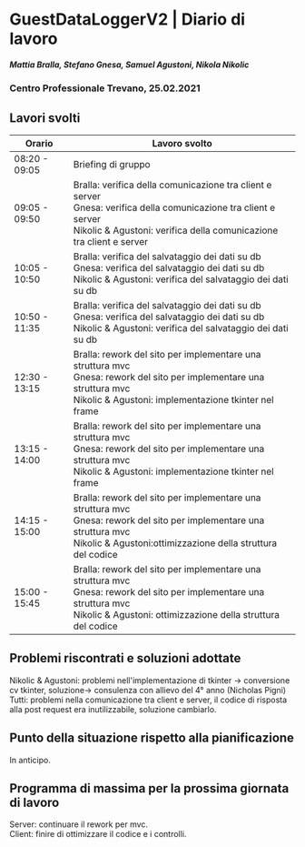 # GuestDataLoggerV2 | Diario di lavoro
##### Mattia Bralla, Stefano Gnesa, Samuel Agustoni, Nikola Nikolic
### Centro Professionale Trevano, 25.02.2021

## Lavori svolti


|Orario        |Lavoro svolto                            |
|--------------|-----------------------------------------|
|08:20 - 09:05 | Briefing di gruppo |
|09:05 - 09:50 | Bralla: verifica della comunicazione tra client e server<br>Gnesa: verifica della comunicazione tra client e server<br>Nikolic & Agustoni: verifica della comunicazione tra client e server |
|10:05 - 10:50 | Bralla: verifica del salvataggio dei dati su db<br>Gnesa: verifica del salvataggio dei dati su db<br>Nikolic & Agustoni: verifica del salvataggio dei dati su db|
|10:50 - 11:35 | Bralla: verifica del salvataggio dei dati su db<br>Gnesa: verifica del salvataggio dei dati su db<br>Nikolic & Agustoni: verifica del salvataggio dei dati su db|
|12:30 - 13:15 | Bralla: rework del sito per implementare una struttura mvc<br>Gnesa:  rework del sito per implementare una struttura mvc<br>Nikolic & Agustoni: implementazione tkinter nel frame |
|13:15 - 14:00 | Bralla: rework del sito per implementare una struttura mvc<br>Gnesa: rework del sito per implementare una struttura mvc<br>Nikolic & Agustoni: implementazione tkinter nel frame|
|14:15 - 15:00 | Bralla: rework del sito per implementare una struttura mvc<br>Gnesa: rework del sito per implementare una struttura mvc<br>Nikolic & Agustoni:ottimizzazione della struttura del codice |
|15:00 - 15:45 | Bralla: rework del sito per implementare una struttura mvc<br>Gnesa: rework del sito per implementare una struttura mvc<br>Nikolic & Agustoni: ottimizzazione della struttura del codice|
##  Problemi riscontrati e soluzioni adottate
Nikolic & Agustoni: problemi nell'implementazione di tkinter -> conversione cv tkinter, soluzione-> consulenza con allievo del 4° anno (Nicholas Pigni)
Tutti: problemi nella comunicazione tra client e server, il codice di risposta alla post request era inutilizzabile, soluzione cambiarlo.

##  Punto della situazione rispetto alla pianificazione
In anticipo.

## Programma di massima per la prossima giornata di lavoro
Server: continuare il rework per mvc. <br>
Client: finire di ottimizzare il codice e i controlli.


